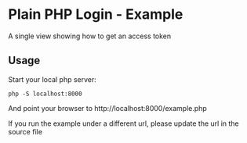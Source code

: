 # Plain PHP Login - Example

A single view showing how to get an access token

## Usage

Start your local php server:

    php -S localhost:8000

And point your browser to http://localhost:8000/example.php

If you run the example under a different url, please update the url in the 
source file